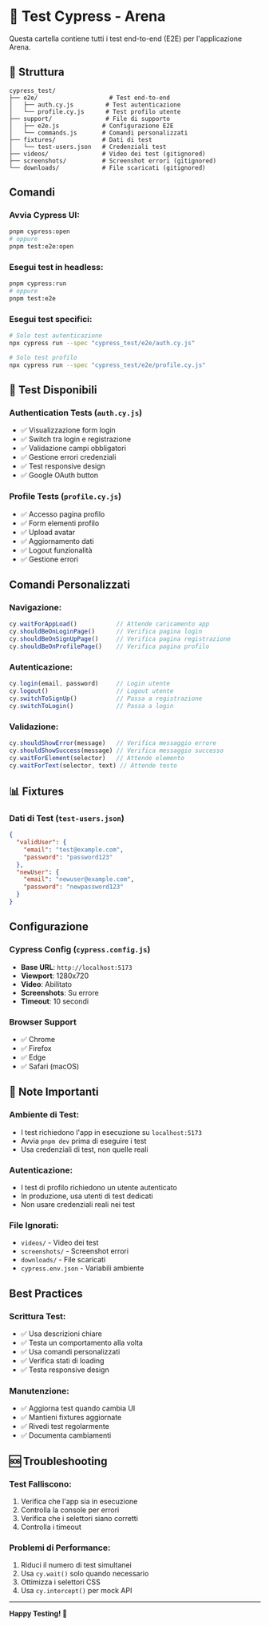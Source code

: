 # 🧪 Test Cypress - Arena

Questa cartella contiene tutti i test end-to-end (E2E) per l'applicazione Arena.

## 📁 Struttura

```
cypress_test/
├── e2e/                    # Test end-to-end
│   ├── auth.cy.js         # Test autenticazione
│   └── profile.cy.js      # Test profilo utente
├── support/               # File di supporto
│   ├── e2e.js            # Configurazione E2E
│   └── commands.js       # Comandi personalizzati
├── fixtures/             # Dati di test
│   └── test-users.json   # Credenziali test
├── videos/               # Video dei test (gitignored)
├── screenshots/          # Screenshot errori (gitignored)
└── downloads/            # File scaricati (gitignored)
```

## Comandi

### **Avvia Cypress UI:**
```bash
pnpm cypress:open
# oppure
pnpm test:e2e:open
```

### **Esegui test in headless:**
```bash
pnpm cypress:run
# oppure
pnpm test:e2e
```

### **Esegui test specifici:**
```bash
# Solo test autenticazione
npx cypress run --spec "cypress_test/e2e/auth.cy.js"

# Solo test profilo
npx cypress run --spec "cypress_test/e2e/profile.cy.js"
```

## 🧪 Test Disponibili

### **Authentication Tests (`auth.cy.js`)**
- ✅ Visualizzazione form login
- ✅ Switch tra login e registrazione
- ✅ Validazione campi obbligatori
- ✅ Gestione errori credenziali
- ✅ Test responsive design
- ✅ Google OAuth button

### **Profile Tests (`profile.cy.js`)**
- ✅ Accesso pagina profilo
- ✅ Form elementi profilo
- ✅ Upload avatar
- ✅ Aggiornamento dati
- ✅ Logout funzionalità
- ✅ Gestione errori

## Comandi Personalizzati

### **Navigazione:**
```javascript
cy.waitForAppLoad()           // Attende caricamento app
cy.shouldBeOnLoginPage()      // Verifica pagina login
cy.shouldBeOnSignUpPage()     // Verifica pagina registrazione
cy.shouldBeOnProfilePage()    // Verifica pagina profilo
```

### **Autenticazione:**
```javascript
cy.login(email, password)     // Login utente
cy.logout()                   // Logout utente
cy.switchToSignUp()           // Passa a registrazione
cy.switchToLogin()            // Passa a login
```

### **Validazione:**
```javascript
cy.shouldShowError(message)   // Verifica messaggio errore
cy.shouldShowSuccess(message) // Verifica messaggio successo
cy.waitForElement(selector)   // Attende elemento
cy.waitForText(selector, text) // Attende testo
```

## 📊 Fixtures

### **Dati di Test (`test-users.json`)**
```json
{
  "validUser": {
    "email": "test@example.com",
    "password": "password123"
  },
  "newUser": {
    "email": "newuser@example.com",
    "password": "newpassword123"
  }
}
```

## Configurazione

### **Cypress Config (`cypress.config.js`)**
- **Base URL**: `http://localhost:5173`
- **Viewport**: 1280x720
- **Video**: Abilitato
- **Screenshots**: Su errore
- **Timeout**: 10 secondi

### **Browser Support**
- ✅ Chrome
- ✅ Firefox
- ✅ Edge
- ✅ Safari (macOS)

## 🚨 Note Importanti

### **Ambiente di Test:**
- I test richiedono l'app in esecuzione su `localhost:5173`
- Avvia `pnpm dev` prima di eseguire i test
- Usa credenziali di test, non quelle reali

### **Autenticazione:**
- I test di profilo richiedono un utente autenticato
- In produzione, usa utenti di test dedicati
- Non usare credenziali reali nei test

### **File Ignorati:**
- `videos/` - Video dei test
- `screenshots/` - Screenshot errori
- `downloads/` - File scaricati
- `cypress.env.json` - Variabili ambiente

## Best Practices

### **Scrittura Test:**
- ✅ Usa descrizioni chiare
- ✅ Testa un comportamento alla volta
- ✅ Usa comandi personalizzati
- ✅ Verifica stati di loading
- ✅ Testa responsive design

### **Manutenzione:**
- ✅ Aggiorna test quando cambia UI
- ✅ Mantieni fixtures aggiornate
- ✅ Rivedi test regolarmente
- ✅ Documenta cambiamenti

## 🆘 Troubleshooting

### **Test Falliscono:**
1. Verifica che l'app sia in esecuzione
2. Controlla la console per errori
3. Verifica che i selettori siano corretti
4. Controlla i timeout

### **Problemi di Performance:**
1. Riduci il numero di test simultanei
2. Usa `cy.wait()` solo quando necessario
3. Ottimizza i selettori CSS
4. Usa `cy.intercept()` per mock API

---

**Happy Testing! 🎉**
